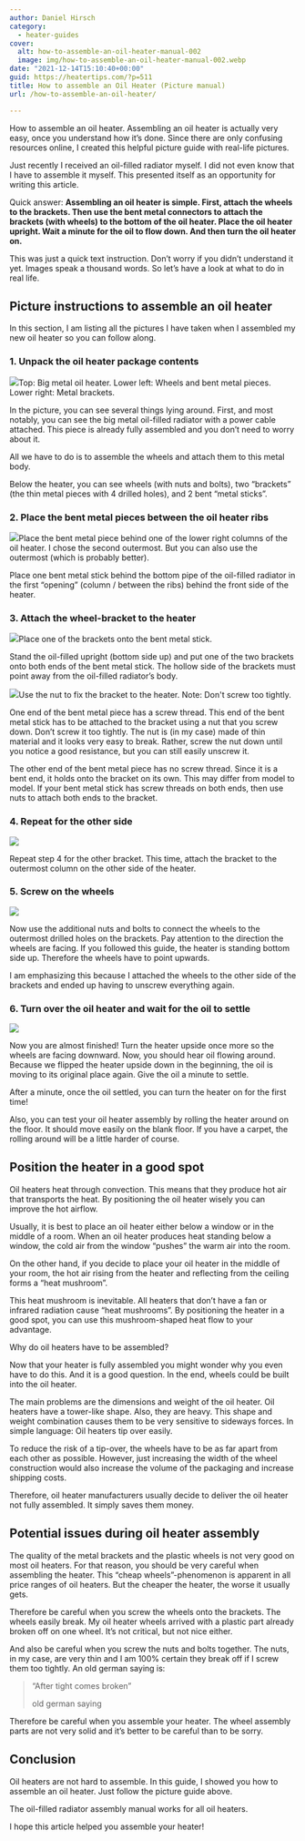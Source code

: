 ```yaml
---
author: Daniel Hirsch
category:
  - heater-guides
cover:
  alt: how-to-assemble-an-oil-heater-manual-002
  image: img/how-to-assemble-an-oil-heater-manual-002.webp
date: "2021-12-14T15:10:40+00:00"
guid: https://heatertips.com/?p=511
title: How to assemble an Oil Heater (Picture manual)
url: /how-to-assemble-an-oil-heater/

---
```

How to assemble an oil heater. Assembling an oil heater is actually very easy, once you understand how it’s done. Since there are only confusing resources online, I created this helpful picture guide with real-life pictures.

Just recently I received an oil-filled radiator myself. I did not even know that I have to assemble it myself. This presented itself as an opportunity for writing this article.

Quick answer: **Assembling an oil heater is simple. First, attach the wheels to the brackets. Then use the bent metal connectors to attach the brackets (with wheels) to the bottom of the oil heater. Place the oil heater upright. Wait a minute for the oil to flow down. And then turn the oil heater on.**

This was just a quick text instruction. Don’t worry if you didn’t understand it yet. Images speak a thousand words. So let’s have a look at what to do in real life.

## Picture instructions to assemble an oil heater

In this section, I am listing all the pictures I have taken when I assembled my new oil heater so you can follow along.

### 1\. Unpack the oil heater package contents

![](/img/how-to-assemble-an-oil-heater-manual-002.webp)Top: Big metal oil heater. Lower left: Wheels and bent metal pieces. Lower right: Metal brackets.

In the picture, you can see several things lying around. First, and most notably, you can see the big metal oil-filled radiator with a power cable attached. This piece is already fully assembled and you don’t need to worry about it.

All we have to do is to assemble the wheels and attach them to this metal body.

Below the heater, you can see wheels (with nuts and bolts), two “brackets” (the thin metal pieces with 4 drilled holes), and 2 bent “metal sticks”.

### 2\. Place the bent metal pieces between the oil heater ribs

![](/img/how-to-assemble-an-oil-heater-manual-003.webp)Place the bent metal piece behind one of the lower right columns of the oil heater. I chose the second outermost. But you can also use the outermost (which is probably better).

Place one bent metal stick behind the bottom pipe of the oil-filled radiator in the first “opening” (column / between the ribs) behind the front side of the heater.

### 3\. Attach the wheel-bracket to the heater

![](/img/how-to-assemble-an-oil-heater-manual-004.webp)Place one of the brackets onto the bent metal stick.

Stand the oil-filled upright (bottom side up) and put one of the two brackets onto both ends of the bent metal stick. The hollow side of the brackets must point away from the oil-filled radiator’s body.

![](/img/how-to-assemble-an-oil-heater-manual-006.webp)Use the nut to fix the bracket to the heater. Note: Don't screw too tightly.

One end of the bent metal piece has a screw thread. This end of the bent metal stick has to be attached to the bracket using a nut that you screw down. Don’t screw it too tightly. The nut is (in my case) made of thin material and it looks very easy to break. Rather, screw the nut down until you notice a good resistance, but you can still easily unscrew it.

The other end of the bent metal piece has no screw thread. Since it is a bent end, it holds onto the bracket on its own. This may differ from model to model. If your bent metal stick has screw threads on both ends, then use nuts to attach both ends to the bracket.

### 4\. Repeat for the other side

![](/img/how-to-assemble-an-oil-heater-manual-008.webp)

Repeat step 4 for the other bracket. This time, attach the bracket to the outermost column on the other side of the heater.

### 5\. Screw on the wheels

![](/img/how-to-assemble-an-oil-heater-manual-009.webp)

Now use the additional nuts and bolts to connect the wheels to the outermost drilled holes on the brackets. Pay attention to the direction the wheels are facing. If you followed this guide, the heater is standing bottom side up. Therefore the wheels have to point upwards.

I am emphasizing this because I attached the wheels to the other side of the brackets and ended up having to unscrew everything again.

### 6\. Turn over the oil heater and wait for the oil to settle

![](/img/how-to-assemble-an-oil-heater-manual-001-1.webp)

Now you are almost finished! Turn the heater upside once more so the wheels are facing downward. Now, you should hear oil flowing around. Because we flipped the heater upside down in the beginning, the oil is moving to its original place again. Give the oil a minute to settle.

After a minute, once the oil settled, you can turn the heater on for the first time!

Also, you can test your oil heater assembly by rolling the heater around on the floor. It should move easily on the blank floor. If you have a carpet, the rolling around will be a little harder of course.

## Position the heater in a good spot

Oil heaters heat through convection. This means that they produce hot air that transports the heat. By positioning the oil heater wisely you can improve the hot airflow.

Usually, it is best to place an oil heater either below a window or in the middle of a room. When an oil heater produces heat standing below a window, the cold air from the window “pushes” the warm air into the room.

On the other hand, if you decide to place your oil heater in the middle of your room, the hot air rising from the heater and reflecting from the ceiling forms a “heat mushroom”.

This heat mushroom is inevitable. All heaters that don’t have a fan or infrared radiation cause “heat mushrooms”. By positioning the heater in a good spot, you can use this mushroom-shaped heat flow to your advantage.

Why do oil heaters have to be assembled?

Now that your heater is fully assembled you might wonder why you even have to do this. And it is a good question. In the end, wheels could be built into the oil heater.

The main problems are the dimensions and weight of the oil heater. Oil heaters have a tower-like shape. Also, they are heavy. This shape and weight combination causes them to be very sensitive to sideways forces. In simple language: Oil heaters tip over easily.

To reduce the risk of a tip-over, the wheels have to be as far apart from each other as possible. However, just increasing the width of the wheel construction would also increase the volume of the packaging and increase shipping costs.

Therefore, oil heater manufacturers usually decide to deliver the oil heater not fully assembled. It simply saves them money.

## Potential issues during oil heater assembly

The quality of the metal brackets and the plastic wheels is not very good on most oil heaters. For that reason, you should be very careful when assembling the heater. This “cheap wheels”-phenomenon is apparent in all price ranges of oil heaters. But the cheaper the heater, the worse it usually gets.

Therefore be careful when you screw the wheels onto the brackets. The wheels easily break. My oil heater wheels arrived with a plastic part already broken off on one wheel. It’s not critical, but not nice either.

And also be careful when you screw the nuts and bolts together. The nuts, in my case, are very thin and I am 100% certain they break off if I screw them too tightly. An old german saying is:

> “After tight comes broken”
>
> old german saying

Therefore be careful when you assemble your heater. The wheel assembly parts are not very solid and it’s better to be careful than to be sorry.

## Conclusion

Oil heaters are not hard to assemble. In this guide, I showed you how to assemble an oil heater. Just follow the picture guide above.

The oil-filled radiator assembly manual works for all oil heaters.

I hope this article helped you assemble your heater!
